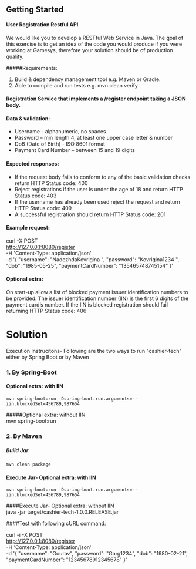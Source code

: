 ## Getting Started

#### User Registration Restful API
We would like you to develop a RESTful Web Service in Java. The goal of this exercise is to
get an idea of the code you would produce if you were working at Gamesys, therefore your
solution should be of production quality.

#####Requirements:
1. Build & dependency management tool e.g. Maven or Gradle.
2. Able to compile and run tests e.g. mvn clean verify

#### Registration Service that implements a /register endpoint taking a JSON body.
#### Data & validation:
* Username - alphanumeric, no spaces
* Password – min length 4, at least one upper case letter & number
* DoB (Date of Birth) - ISO 8601 format
* Payment Card Number – between 15 and 19 digits
#### Expected responses: 
* If the request body fails to conform to any of the basic validation checks return HTTP
Status code: 400
* Reject registrations if the user is under the age of 18 and return HTTP Status code: 403
* If the username has already been used reject the request and return HTTP Status code:
409
* A successful registration should return HTTP Status code: 201
#### Example request:
curl -X POST \
http://127.0.0.1:8080/register \
-H 'Content-Type: application/json' \
-d '{
"username": "NadezhdaKovrigina ",
"password": "Kovrigina1234 ",
"dob": "1985-05-25",
"paymentCardNumber": "135465748745154"
}'
#### Optional extra:
On start-up allow a list of blocked payment issuer identification numbers to be provided. The
issuer identification number (IIN) is the first 6 digits of the payment card’s number. If the IIN
is blocked registration should fail returning HTTP Status code: 406

# Solution 
Execution Instrucitons-  Following are the two ways to run "cashier-tech" either by Spring Boot or by Maven 

### 1. By Spring-Boot	
#### Optional extra: with IIN
	mvn spring-boot:run -Dspring-boot.run.arguments=--iin.blockedSet=456789,987654
#####Optional extra: without IIN	
	mvn spring-boot:run
### 2. By Maven
##### Build Jar 	
	mvn clean package
#### Execute Jar-  Optional extra: with IIN
	mvn spring-boot:run -Dspring-boot.run.arguments=--iin.blockedSet=456789,987654
####Execute Jar- Optional extra: without IIN	
	java -jar target/cashier-tech-1.0.0.RELEASE.jar

####Test with following cURL command:

 curl -i -X POST \
http://127.0.0.1:8080/register \
-H 'Content-Type: application/json' \
-d '{
"username": "Gourav",
"password": "Garg1234",
"dob": "1980-02-21",
"paymentCardNumber": "12345678912345678"
}'
